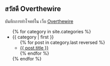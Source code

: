 ## สวัสดี Overthewire

บันทึกการทำโจทย์ใน เว็บ [Overthewire](https://overthewire.org/wargames/)

<ul>
{% for category in site.categories %}
  <li><a name="{{ category | first }}">{{ category | first }}</a>
    <ul>
    {% for post in category.last reversed %}
      <li><a href="{{ post.url | prepend:site.baseurl }}">{{ post.title }}</a></li>
    {% endfor %}
    </ul>
  </li>
{% endfor %}
</ul>
